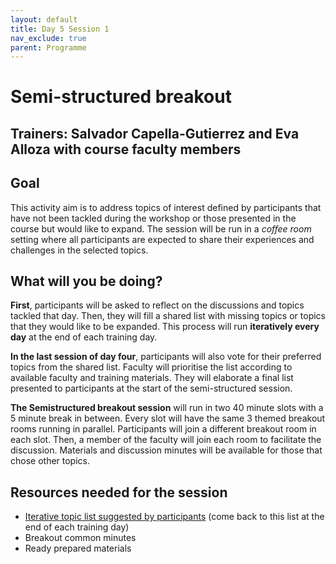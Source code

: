 ```yaml
---
layout: default
title: Day 5 Session 1
nav_exclude: true
parent: Programme
---
```


# Semi-structured breakout	
## Trainers: Salvador Capella-Gutierrez and Eva Alloza with course faculty members

## Goal
This activity aim is to address topics of interest defined by participants that have not been tackled during the workshop or those presented in the course but would like to expand. The session will be run in a _coffee room_ setting where all participants are expected to share their experiences and challenges in the selected topics.

## What will you be doing?
**First**, participants will be asked to reflect on the discussions and topics tackled that day. Then, they will fill a shared list with missing topics or topics that they would like to be expanded. This process will run **iteratively every day** at the end of each training day.

**In the last session of day four**, participants will also vote for their preferred topics from the shared list. Faculty will prioritise the list according to available faculty and training materials. They will elaborate a final list presented to participants at the start of the semi-structured session.

**The Semistructured breakout session** will run in two 40 minute slots with a 5 minute break in between. Every slot will have the same 3 themed breakout rooms running in parallel. Participants will join a different breakout room in each slot. Then, a member of the faculty will join each room to facilitate the discussion. Materials and discussion minutes will be available for those that chose other topics.

## Resources needed for the session
- [Iterative topic list suggested by participants](https://docs.google.com/spreadsheets/d/1Tk9kTFO-FqGhJHR6xK1seX32vAwODBvzG1_XbvnMoqk/edit?usp=sharing) (come back to this list at the end of each training day)
- Breakout common minutes
- Ready prepared materials
